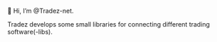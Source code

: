 👋 Hi, I’m @Tradez-net.

Tradez develops some small libraries for connecting different trading software(-libs). 


<!---
Tradez-net/Tradez-net is a ✨ special ✨ repository because its `README.md` (this file) appears on your GitHub profile.
You can click the Preview link to take a look at your changes.
--->
